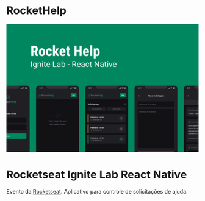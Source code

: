 # RocketHelp

![Cover](./.github/cover.png)

# Rocketseat Ignite Lab React Native

Evento da [Rocketseat](https://www.youtube.com/c/RocketSeat). Aplicativo para controle de solicitações de ajuda.

